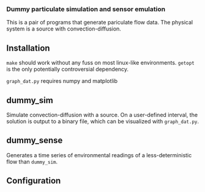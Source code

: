 ### Dummy particulate simulation and sensor emulation

This is a pair of programs that generate pariculate flow data. The physical system is a source with convection-diffusion.

## Installation
`make` should work without any fuss on most linux-like environments. `getopt` is the only potentially controversial dependency.

`graph_dat.py` requires numpy and matplotlib

## dummy_sim

Simulate convection-diffusion with a source. On a user-defined interval, the solution is output to a binary file, which can be visualized with `graph_dat.py`.

## dummy_sense

Generates a time series of environmental readings of a less-deterministic flow than `dummy_sim`.

## Configuration
